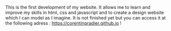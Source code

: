 This is the first development of my website. It allows me to learn and improve my skills in html, css and javascript and to create a design website which I can model as I imagine. It is not finished yet but you can access it at the following adress : https://corentinpradier.github.io !
